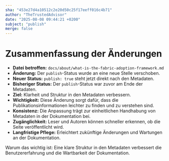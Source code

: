 ```yaml
---
sha: "453e27d4a10512c2e20d50c25f17eeff016c4b71"
author: "TheTrustedAdvisor"
date: "2025-08-08 09:44:21 +0200"
subject: "publish"
merge: false
---
```


# Zusammenfassung der Änderungen

- **Datei betroffen:** `docs/about/what-is-the-fabric-adoption-framework.md`
- **Änderung:** Der `publish`-Status wurde an eine neue Stelle verschoben.
- **Neuer Status:** `publish: true` steht jetzt direkt nach den Metadaten.
- **Bisheriger Status:** Der `publish`-Status war zuvor am Ende der Metadaten.
- **Ziel:** Klarheit und Struktur in den Metadaten verbessern.
- **Wichtigkeit:** Diese Änderung sorgt dafür, dass die Publikationsinformationen leichter zu finden und zu verstehen sind.
- **Konsistenz:** Die Anpassung trägt zur einheitlichen Handhabung von Metadaten in der Dokumentation bei.
- **Zugänglichkeit:** Leser und Autoren können schneller erkennen, ob die Seite veröffentlicht wird.
- **Langfristige Pflege:** Erleichtert zukünftige Änderungen und Wartungen an der Dokumentation.

Warum das wichtig ist: Eine klare Struktur in den Metadaten verbessert die Benutzererfahrung und die Wartbarkeit der Dokumentation.

